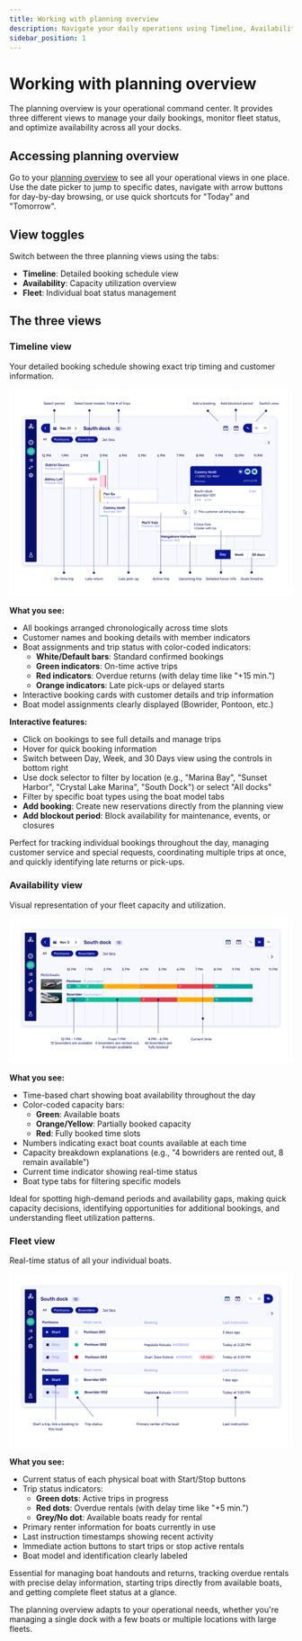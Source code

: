 ```yaml
---
title: Working with planning overview
description: Navigate your daily operations using Timeline, Availability, and Fleet views
sidebar_position: 1
---
```


# Working with planning overview

The planning overview is your operational command center. It provides three different views to manage your daily bookings, monitor fleet status, and optimize availability across all your docks.

## Accessing planning overview

Go to your [planning overview](https://dashboard.letsbook.app/planning) to see all your operational views in one place. Use the date picker to jump to specific dates, navigate with arrow buttons for day-by-day browsing, or use quick shortcuts for "Today" and "Tomorrow".

## View toggles

Switch between the three planning views using the tabs:

- **Timeline**: Detailed booking schedule view
- **Availability**: Capacity utilization overview
- **Fleet**: Individual boat status management

## The three views

### Timeline view

Your detailed booking schedule showing exact trip timing and customer information.

![Planning Timeline View](./graphics/planning-timeline.png)

**What you see:**

- All bookings arranged chronologically across time slots
- Customer names and booking details with member indicators
- Boat assignments and trip status with color-coded indicators:
    - **White/Default bars**: Standard confirmed bookings
    - **Green indicators**: On-time active trips
    - **Red indicators**: Overdue returns (with delay time like "+15 min.")
    - **Orange indicators**: Late pick-ups or delayed starts
- Interactive booking cards with customer details and trip information
- Boat model assignments clearly displayed (Bowrider, Pontoon, etc.)

**Interactive features:**

- Click on bookings to see full details and manage trips
- Hover for quick booking information
- Switch between Day, Week, and 30 Days view using the controls in bottom right
- Use dock selector to filter by location (e.g., "Marina Bay", "Sunset Harbor", "Crystal Lake Marina", "South Dock") or select "All docks"
- Filter by specific boat types using the boat model tabs
- **Add booking**: Create new reservations directly from the planning view
- **Add blockout period**: Block availability for maintenance, events, or closures

Perfect for tracking individual bookings throughout the day, managing customer service and special requests, coordinating multiple trips at once, and quickly identifying late returns or pick-ups.

### Availability view

Visual representation of your fleet capacity and utilization.

![Planning Availability View](./graphics/planning-availability.png)

**What you see:**

- Time-based chart showing boat availability throughout the day
- Color-coded capacity bars:
    - **Green**: Available boats
    - **Orange/Yellow**: Partially booked capacity
    - **Red**: Fully booked time slots
- Numbers indicating exact boat counts available at each time
- Capacity breakdown explanations (e.g., "4 bowriders are rented out, 8 remain available")
- Current time indicator showing real-time status
- Boat type tabs for filtering specific models

Ideal for spotting high-demand periods and availability gaps, making quick capacity decisions, identifying opportunities for additional bookings, and understanding fleet utilization patterns.

### Fleet view

Real-time status of all your individual boats.

![Planning Fleet View](./graphics/planning-fleet.png)

**What you see:**

- Current status of each physical boat with Start/Stop buttons
- Trip status indicators:
    - **Green dots**: Active trips in progress
    - **Red dots**: Overdue rentals (with delay time like "+5 min.")
    - **Grey/No dot**: Available boats ready for rental
- Primary renter information for boats currently in use
- Last instruction timestamps showing recent activity
- Immediate action buttons to start trips or stop active rentals
- Boat model and identification clearly labeled

Essential for managing boat handouts and returns, tracking overdue rentals with precise delay information, starting trips directly from available boats, and getting complete fleet status at a glance.

The planning overview adapts to your operational needs, whether you're managing a single dock with a few boats or multiple locations with large fleets.
